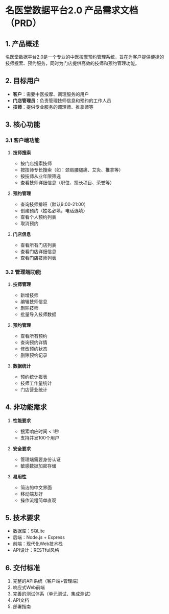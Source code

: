 # 名医堂数据平台2.0 产品需求文档（PRD）

## 1. 产品概述
名医堂数据平台2.0是一个专业的中医按摩预约管理系统，旨在为客户提供便捷的技师搜索、预约服务，同时为门店提供高效的技师和预约管理功能。

## 2. 目标用户
- **客户**：需要中医按摩、调理服务的用户
- **门店管理员**：负责管理技师信息和预约的工作人员
- **技师**：提供专业服务的调理师、推拿师等

## 3. 核心功能

### 3.1 客户端功能
1. **技师搜索**
   - 按门店搜索技师
   - 按技师专长搜索（如：颈肩腰腿痛、艾灸、推拿等）
   - 按技师从业年限筛选
   - 查看技师详细信息（职位、擅长项目、荣誉等）

2. **预约管理**
   - 查询技师排班（默认9:00-21:00）
   - 创建预约（姓名必填，电话选填）
   - 查看个人预约列表
   - 取消预约

3. **门店信息**
   - 查看所有门店列表
   - 查看门店详细信息
   - 查看门店技师列表

### 3.2 管理端功能
1. **技师管理**
   - 新增技师
   - 编辑技师信息
   - 删除技师
   - 批量导入技师数据

2. **预约管理**
   - 查看所有预约
   - 查询预约详情
   - 修改预约状态
   - 删除预约记录

3. **数据统计**
   - 预约统计报表
   - 技师工作量统计
   - 门店营业统计

## 4. 非功能需求
1. **性能要求**
   - 搜索响应时间 < 1秒
   - 支持并发100个用户
   
2. **安全要求**
   - 管理端需要身份认证
   - 敏感数据加密存储
   
3. **易用性**
   - 简洁的中文界面
   - 移动端友好
   - 操作流程简单直观

## 5. 技术要求
- 数据库：SQLite
- 后端：Node.js + Express
- 前端：现代化Web技术栈
- API设计：RESTful风格

## 6. 交付标准
1. 完整的API系统（客户端+管理端）
2. 响应式Web前端
3. 完善的测试体系（单元测试、集成测试）
4. API文档
5. 部署指南